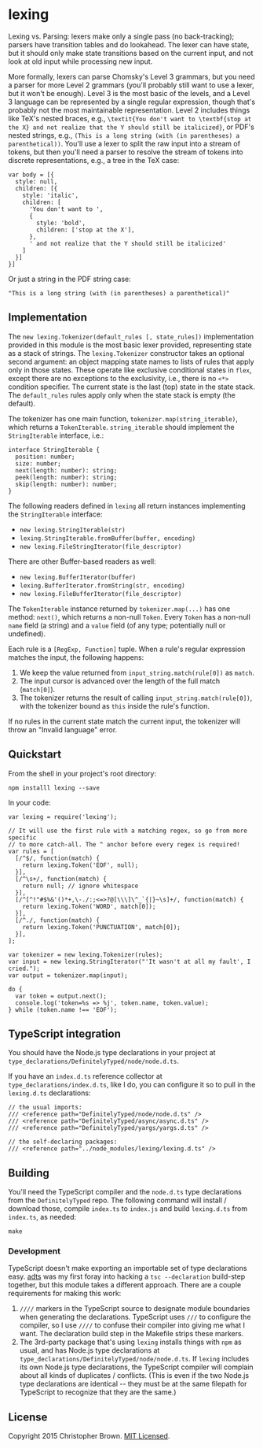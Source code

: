 # lexing

Lexing vs. Parsing: lexers make only a single pass (no back-tracking); parsers have transition tables and do lookahead. The lexer can have state, but it should only make state transitions based on the current input, and not look at old input while processing new input.

More formally, lexers can parse Chomsky's Level 3 grammars, but you need a parser for more Level 2 grammars (you'll probably still want to use a lexer, but it won't be enough). Level 3 is the most basic of the levels, and a Level 3 language can be represented by a single regular expression, though that's probably not the most maintainable representation. Level 2 includes things like TeX's nested braces, e.g., `\textit{You don't want to \textbf{stop at the X} and not realize that the Y should still be italicized}`, or PDF's nested strings, e.g., `(This is a long string (with (in parentheses) a parenthetical))`. You'll use a lexer to split the raw input into a stream of tokens, but then you'll need a parser to resolve the stream of tokens into discrete representations, e.g., a tree in the TeX case:

    var body = [{
      style: null,
      children: [{
        style: 'italic',
        children: [
          'You don't want to ',
          {
            style: 'bold',
            children: ['stop at the X'],
          },
          ' and not realize that the Y should still be italicized'
        ]
      }]
    }]

Or just a string in the PDF string case:

    "This is a long string (with (in parentheses) a parenthetical)"


## Implementation

The `new lexing.Tokenizer(default_rules [, state_rules])` implementation provided in this module is the most basic lexer provided, representing state as a stack of strings. The `lexing.Tokenizer` constructor takes an optional second argument: an object mapping state names to lists of rules that apply only in those states. These operate like exclusive conditional states in `flex`, except there are no exceptions to the exclusivity, i.e., there is no `<*>` condition specifier. The current state is the last (top) state in the state stack. The `default_rules` rules apply only when the state stack is empty (the default).

The tokenizer has one main function, `tokenizer.map(string_iterable)`, which returns a `TokenIterable`. `string_iterable` should implement the `StringIterable` interface, i.e.:

    interface StringIterable {
      position: number;
      size: number;
      next(length: number): string;
      peek(length: number): string;
      skip(length: number): number;
    }

The following readers defined in `lexing` all return instances implementing the `StringIterable` interface:

* `new lexing.StringIterable(str)`
* `lexing.StringIterable.fromBuffer(buffer, encoding)`
* `new lexing.FileStringIterator(file_descriptor)`

There are other Buffer-based readers as well:

* `new lexing.BufferIterator(buffer)`
* `lexing.BufferIterator.fromString(str, encoding)`
* `new lexing.FileBufferIterator(file_descriptor)`

The `TokenIterable` instance returned by `tokenizer.map(...)` has one method: `next()`, which returns a non-null `Token`.
Every `Token` has a non-null `name` field (a string) and a `value` field (of any type; potentially null or undefined).

Each rule is a `[RegExp, Function]` tuple. When a rule's regular expression matches the input, the following happens:

1. We keep the value returned from `input_string.match(rule[0])` as `match`.
2. The input cursor is advanced over the length of the full match (`match[0]`).
3. The tokenizer returns the result of calling `input_string.match(rule[0])`, with the tokenizer bound as `this` inside the rule's function.

If no rules in the current state match the current input, the tokenizer will throw an "Invalid language" error.


## Quickstart

From the shell in your project's root directory:

    npm installl lexing --save

In your code:

    var lexing = require('lexing');

    // It will use the first rule with a matching regex, so go from more specific
    // to more catch-all. The ^ anchor before every regex is required!
    var rules = [
      [/^$/, function(match) {
        return lexing.Token('EOF', null);
      }],
      [/^\s+/, function(match) {
        return null; // ignore whitespace
      }],
      [/^[^!"#$%&'()*+,\-./:;<=>?@[\\\]\^_`{|}~\s]+/, function(match) {
        return lexing.Token('WORD', match[0]);
      }],
      [/^./, function(match) {
        return lexing.Token('PUNCTUATION', match[0]);
      }],
    ];

    var tokenizer = new lexing.Tokenizer(rules);
    var input = new lexing.StringIterator("'It wasn't at all my fault', I cried.");
    var output = tokenizer.map(input);

    do {
      var token = output.next();
      console.log('token=%s => %j', token.name, token.value);
    } while (token.name !== 'EOF');


## TypeScript integration

You should have the Node.js type declarations in your project at `type_declarations/DefinitelyTyped/node/node.d.ts`.

If you have an `index.d.ts` reference collector at `type_declarations/index.d.ts`, like I do, you can configure it so to pull in the `lexing.d.ts` declarations:

    // the usual imports:
    /// <reference path="DefinitelyTyped/node/node.d.ts" />
    /// <reference path="DefinitelyTyped/async/async.d.ts" />
    /// <reference path="DefinitelyTyped/yargs/yargs.d.ts" />

    // the self-declaring packages:
    /// <reference path="../node_modules/lexing/lexing.d.ts" />


## Building

You'll need the TypeScript compiler and the `node.d.ts` type declarations from the `DefinitelyTyped` repo. The following command will install / download those, compile `index.ts` to `index.js` and build `lexing.d.ts` from `index.ts`, as needed:

    make


### Development

TypeScript doesn't make exporting an importable set of type declarations easy. [adts](https://github.com/chbrown/adts) was my first foray into hacking a `tsc --declaration` build-step together, but this module takes a different approach. There are a couple requirements for making this work:

1. `////` markers in the TypeScript source to designate module boundaries when generating the declarations. TypeScript uses `///` to configure the compiler, so I use `////` to confuse their compiler into giving me what I want. The declaration build step in the Makefile strips these markers.
2. The 3rd-party package that's using `lexing` installs things with `npm` as usual, and has Node.js type declarations at `type_declarations/DefinitelyTyped/node/node.d.ts`. If `lexing` includes its own Node.js type declarations, the TypeScript compiler will complain about all kinds of duplicates / conflicts. (This is even if the two Node.js type declarations are identical -- they must be at the same filepath for TypeScript to recognize that they are the same.)


## License

Copyright 2015 Christopher Brown. [MIT Licensed](http://opensource.org/licenses/MIT).
